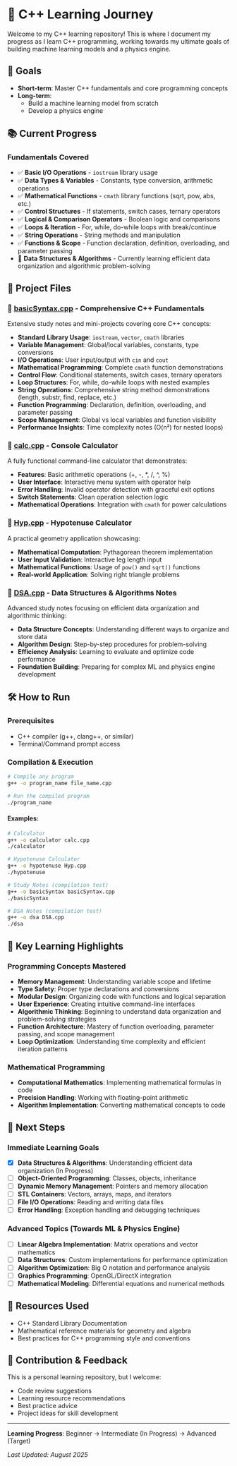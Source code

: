 # 🚀 C++ Learning Journey

Welcome to my C++ learning repository! This is where I document my progress as I learn C++ programming, working towards my ultimate goals of building machine learning models and a physics engine.

## 🎯 Goals

- **Short-term**: Master C++ fundamentals and core programming concepts
- **Long-term**: 
  - Build a machine learning model from scratch
  - Develop a physics engine

## 📚 Current Progress

### Fundamentals Covered

- ✅ **Basic I/O Operations** - `iostream` library usage
- ✅ **Data Types & Variables** - Constants, type conversion, arithmetic operations
- ✅ **Mathematical Functions** - `cmath` library functions (sqrt, pow, abs, etc.)
- ✅ **Control Structures** - If statements, switch cases, ternary operators
- ✅ **Logical & Comparison Operators** - Boolean logic and comparisons
- ✅ **Loops & Iteration** - For, while, do-while loops with break/continue
- ✅ **String Operations** - String methods and manipulation
- ✅ **Functions & Scope** - Function declaration, definition, overloading, and parameter passing
- 🔄 **Data Structures & Algorithms** - Currently learning efficient data organization and algorithmic problem-solving

## 📁 Project Files

### 📄 [basicSyntax.cpp](./basicSyntax.cpp) - Comprehensive C++ Fundamentals
Extensive study notes and mini-projects covering core C++ concepts:
- **Standard Library Usage**: `iostream`, `vector`, `cmath` libraries
- **Variable Management**: Global/local variables, constants, type conversions
- **I/O Operations**: User input/output with `cin` and `cout`
- **Mathematical Programming**: Complete `cmath` function demonstrations
- **Control Flow**: Conditional statements, switch cases, ternary operators
- **Loop Structures**: For, while, do-while loops with nested examples
- **String Operations**: Comprehensive string method demonstrations (length, substr, find, replace, etc.)
- **Function Programming**: Declaration, definition, overloading, and parameter passing
- **Scope Management**: Global vs local variables and function visibility
- **Performance Insights**: Time complexity notes (O(n²) for nested loops)

### 🔢 [calc.cpp](./calc.cpp) - Console Calculator
A fully functional command-line calculator that demonstrates:
- **Features**: Basic arithmetic operations (+, -, *, /, ^, %)
- **User Interface**: Interactive menu system with operator help
- **Error Handling**: Invalid operator detection with graceful exit options
- **Switch Statements**: Clean operation selection logic
- **Mathematical Operations**: Integration with `cmath` for power calculations

### 📐 [Hyp.cpp](./Hyp.cpp) - Hypotenuse Calculator
A practical geometry application showcasing:
- **Mathematical Computation**: Pythagorean theorem implementation
- **User Input Validation**: Interactive leg length input
- **Mathematical Functions**: Usage of `pow()` and `sqrt()` functions
- **Real-world Application**: Solving right triangle problems

### 🧠 [DSA.cpp](./DSA.cpp) - Data Structures & Algorithms Notes
Advanced study notes focusing on efficient data organization and algorithmic thinking:
- **Data Structure Concepts**: Understanding different ways to organize and store data
- **Algorithm Design**: Step-by-step procedures for problem-solving
- **Efficiency Analysis**: Learning to evaluate and optimize code performance
- **Foundation Building**: Preparing for complex ML and physics engine development

## 🛠️ How to Run

### Prerequisites
- C++ compiler (g++, clang++, or similar)
- Terminal/Command prompt access

### Compilation & Execution

```bash
# Compile any program
g++ -o program_name file_name.cpp

# Run the compiled program
./program_name
```

#### Examples:
```bash
# Calculator
g++ -o calculator calc.cpp
./calculator

# Hypotenuse Calculator
g++ -o hypotenuse Hyp.cpp
./hypotenuse

# Study Notes (compilation test)
g++ -o basicSyntax basicSyntax.cpp
./basicSyntax

# DSA Notes (compilation test)
g++ -o dsa DSA.cpp
./dsa
```

## 🌟 Key Learning Highlights

### Programming Concepts Mastered
- **Memory Management**: Understanding variable scope and lifetime
- **Type Safety**: Proper type declarations and conversions
- **Modular Design**: Organizing code with functions and logical separation
- **User Experience**: Creating intuitive command-line interfaces
- **Algorithmic Thinking**: Beginning to understand data organization and problem-solving strategies
- **Function Architecture**: Mastery of function overloading, parameter passing, and scope management
- **Loop Optimization**: Understanding time complexity and efficient iteration patterns

### Mathematical Programming
- **Computational Mathematics**: Implementing mathematical formulas in code
- **Precision Handling**: Working with floating-point arithmetic
- **Algorithm Implementation**: Converting mathematical concepts to code

## 🔮 Next Steps

### Immediate Learning Goals
- [x] **Data Structures & Algorithms**: Understanding efficient data organization (In Progress)
- [ ] **Object-Oriented Programming**: Classes, objects, inheritance
- [ ] **Dynamic Memory Management**: Pointers and memory allocation
- [ ] **STL Containers**: Vectors, arrays, maps, and iterators
- [ ] **File I/O Operations**: Reading and writing data files
- [ ] **Error Handling**: Exception handling and debugging techniques

### Advanced Topics (Towards ML & Physics Engine)
- [ ] **Linear Algebra Implementation**: Matrix operations and vector mathematics
- [ ] **Data Structures**: Custom implementations for performance optimization
- [ ] **Algorithm Optimization**: Big O notation and performance analysis
- [ ] **Graphics Programming**: OpenGL/DirectX integration
- [ ] **Mathematical Modeling**: Differential equations and numerical methods

## 📖 Resources Used

- C++ Standard Library Documentation
- Mathematical reference materials for geometry and algebra
- Best practices for C++ programming style and conventions

## 🤝 Contribution & Feedback

This is a personal learning repository, but I welcome:
- Code review suggestions
- Learning resource recommendations
- Best practice advice
- Project ideas for skill development

---

**Learning Progress**: Beginner → Intermediate (In Progress) → Advanced (Target)

*Last Updated: August 2025*